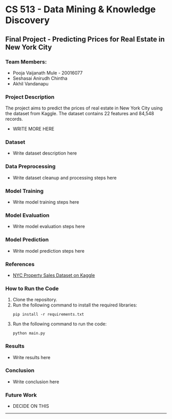 # CS 513 - Data Mining & Knowledge Discovery
## Final Project - Predicting Prices for Real Estate in New York City

### Team Members:
- Pooja Vaijanath Mule - 20016077
- Seshasai Anirudh Chintha
- Akhil Vandanapu

### Project Description
The project aims to predict the prices of real estate in New York City using the dataset from Kaggle. The dataset contains 22 features and 84,548 records.
- WRITE MORE HERE

### Dataset
- Write dataset description here

### Data Preprocessing
- Write dataset cleanup and processing steps here

### Model Training
- Write model training steps here

### Model Evaluation
- Write model evaluation steps here

### Model Prediction
- Write model prediction steps here

### References
- [NYC Property Sales Dataset on Kaggle](https://www.kaggle.com/datasets/new-york-city/nyc-property-sales)

### How to Run the Code
1. Clone the repository.
2. Run the following command to install the required libraries:
   ```
   pip install -r requirements.txt
   ```
3. Run the following command to run the code:
   ```
   python main.py
   ```

### Results
- Write results here

### Conclusion
- Write conclusion here

### Future Work
- DECIDE ON THIS

---